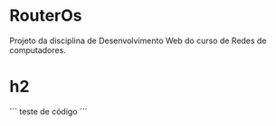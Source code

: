 # RouterOs
Projeto da disciplina de Desenvolvimento Web do curso de Redes de computadores.

# h2

´´´
teste de código
´´´
